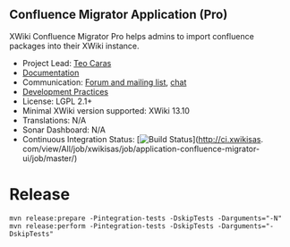 ## Confluence Migrator Application (Pro)

XWiki Confluence Migrator Pro helps admins to import confluence packages into their XWiki instance.

* Project Lead: [Teo Caras](https://github.com/trrenty)
* [Documentation](https://store.xwiki.com/xwiki/bin/view/Extension/ConfluenceMigratorPro)
* Communication: [Forum and mailing list](http://dev.xwiki.org/xwiki/bin/view/Community/MailingLists), [chat](http://dev.xwiki.org/xwiki/bin/view/Community/IRC)
* [Development Practices](http://dev.xwiki.org)
* License: LGPL 2.1+
* Minimal XWiki version supported: XWiki 13.10
* Translations: N/A
* Sonar Dashboard: N/A
* Continuous Integration Status: [![Build Status](http://ci.xwikisas.com/view/All/job/xwikisas/job/application-confluence-migrator-pro/job/master/badge/icon)](http://ci.xwikisas.
  com/view/All/job/xwikisas/job/application-confluence-migrator-ui/job/master/)

# Release

```
mvn release:prepare -Pintegration-tests -DskipTests -Darguments="-N"
mvn release:perform -Pintegration-tests -DskipTests -Darguments="-DskipTests"
```
